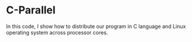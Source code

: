 # C-Parallel
In this code, I show how to distribute our program in C language and Linux operating system across processor cores.
